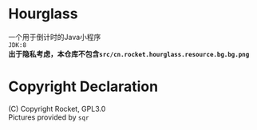# Hourglass
一个用于倒计时的Java小程序  
`JDK:8`  
**出于隐私考虑，本仓库不包含`src/cn.rocket.hourglass.resource.bg.bg.png`**

# Copyright Declaration
(C) Copyright Rocket, GPL3.0  
Pictures provided by `sqr`